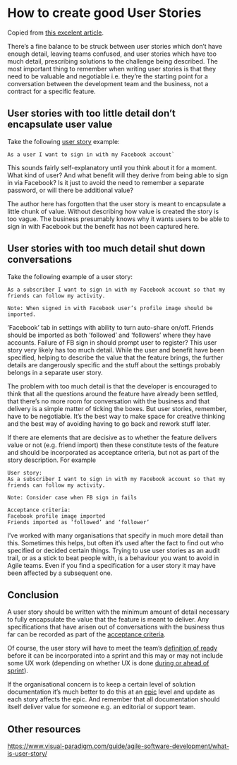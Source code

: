 # How to create good User Stories

Copied from [this excelent article](https://manifesto.co.uk/how-much-detail-should-a-user-story-have/).

There’s a fine balance to be struck between user stories which don’t have enough detail, leaving teams confused, and user stories which have too much detail, prescribing solutions to the challenge being described. The most important thing to remember when writing user stories is that they need to be valuable and negotiable i.e. they’re the starting point for a conversation between the development team and the business, not a contract for a specific feature.

## User stories with too little detail don’t encapsulate user value
Take the following [user story](http://manifesto.co.uk/agile-concepts-user-stories/) example:


```
As a user I want to sign in with my Facebook account`
```

This sounds fairly self-explanatory until you think about it for a moment. What kind of user? And what benefit will they derive from being able to sign in via Facebook? Is it just to avoid the need to remember a separate password, or will there be additional value?

The author here has forgotten that the user story is meant to encapsulate a little chunk of value. Without describing how value is created the story is too vague. The business presumably knows why it wants users to be able to sign in with Facebook but the benefit has not been captured here.

## User stories with too much detail shut down conversations
Take the following example of a user story:


```
As a subscriber I want to sign in with my Facebook account so that my friends can follow my activity.

Note: When signed in with Facebook user’s profile image should be imported.
``` 

‘Facebook’ tab in settings with ability to turn auto-share on/off. Friends should be imported as both ‘followed’ and ‘followers’ where they have accounts. Failure of FB sign in should prompt user to register?
This user story very likely has too much detail. While the user and benefit have been specified, helping to describe the value that the feature brings, the further details are dangerously specific and the stuff about the settings probably belongs in a separate user story.

The problem with too much detail is that the developer is encouraged to think that all the questions around the feature have already been settled, that there’s no more room for conversation with the business and that delivery is a simple matter of ticking the boxes. But user stories, remember, have to be negotiable. It’s the best way to make space for creative thinking and the best way of avoiding having to go back and rework stuff later.

If there are elements that are decisive as to whether the feature delivers value or not (e.g. friend import) then these constitute tests of the feature and should be incorporated as acceptance criteria, but not as part of the story description. For example

```
User story:
As a subscriber I want to sign in with my Facebook account so that my friends can follow my activity.

Note: Consider case when FB sign in fails

Acceptance criteria:
Facebook profile image imported
Friends imported as ‘followed’ and ‘follower’
```

I’ve worked with many organisations that specify in much more detail than this. Sometimes this helps, but often it’s used after the fact to find out who specified or decided certain things. Trying to use user stories as an audit trail, or as a stick to beat people with, is a behaviour you want to avoid in Agile teams. Even if you find a specification for a user story it may have been affected by a subsequent one.

## Conclusion
A user story should be written with the minimum amount of detail necessary to fully encapsulate the value that the feature is meant to deliver. Any specifications that have arisen out of conversations with the business thus far can be recorded as part of the [acceptance criteria](http://manifesto.co.uk/agile-concepts-user-stories/).

Of course, the user story will have to meet the team’s [definition of ready](http://manifesto.co.uk/the-definition-of-ready/) before it can be incorporated into a sprint and this may or may not include some UX work (depending on whether UX is done [during or ahead of sprint](http://manifesto.co.uk/agile-ux/)).

If the organisational concern is to keep a certain level of solution documentation it’s much better to do this at an [epic](http://manifesto.co.uk/agile-concepts-user-stories/) level and update as each story affects the epic. And remember that all documentation should itself deliver value for someone e.g. an editorial or support team.

## Other resources
https://www.visual-paradigm.com/guide/agile-software-development/what-is-user-story/